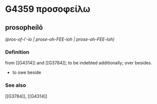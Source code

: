# G4359 προσοφείλω

## prosopheílō

_(pros-of-i'-lo | prose-oh-FEE-loh | prose-oh-FEE-loh)_

### Definition

from [[G4314]] and [[G3784]]; to be indebted additionally; over besides.

- to owe beside

### See also

[[G3784]], [[G4314]]

